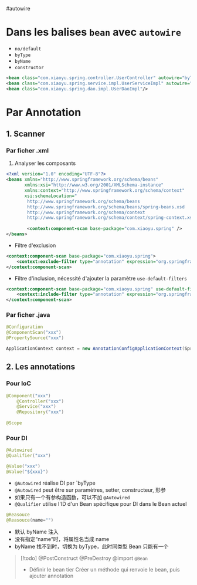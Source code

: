 #autowire

# Dans les balises `bean` avec `autowire`

- `no/default`
- `byType`
- `byName`
- `constructor`

```xml
<bean class="com.xiaoyu.spring.controller.UserController" autowire="byType"/>  
<bean class="com.xiaoyu.spring.service.impl.UserServiceImpl" autowire="byType"/>  
<bean class="com.xiaoyu.spring.dao.impl.UserDaoImpl"/>
```

# Par Annotation

## 1. Scanner

### Par ficher .xml

1. Analyser les composants

```xml
<?xml version="1.0" encoding="UTF-8"?>  
<beans xmlns="http://www.springframework.org/schema/beans"  
       xmlns:xsi="http://www.w3.org/2001/XMLSchema-instance"  
       xmlns:context="http://www.springframework.org/schema/context"  
       xsi:schemaLocation="  
		http://www.springframework.org/schema/beans        
		http://www.springframework.org/schema/beans/spring-beans.xsd        
		http://www.springframework.org/schema/context        
		http://www.springframework.org/schema/context/spring-context.xsd">  
  
        <context:component-scan base-package="com.xiaoyu.spring" />  
</beans>
```

- Filtre d'exclusion

``` xml
<context:component-scan base-package="com.xiaoyu.spring">
	<context:exclude-filter type="annotation" expression="org.springframework.stereotype.Controller"/>  
</context:component-scan>
```

- Filtre d'inclusion, nécessité d'ajouter la paramètre `use-default-filters`

``` xml
<context:component-scan base-package="com.xiaoyu.spring" use-default-filters="false">  
	<context:include-filter type="annotation" expression="org.springframework.stereotype.Controller"/>  
</context:component-scan>
```

### Par ficher .java

```Java
@Configuration  
@ComponentScan("xxx")
@PropertySource("xxx")
```

```java
ApplicationContext context = new AnnotationConfigApplicationContext(SpringConfig.java);
```

## 2. Les annotations

### Pour IoC

``` java
@Component("xxx")
	@Controller("xxx")
	@Service("xxx")
	@Repository("xxx")  
	
@Scope
```

### Pour DI

``` java
@Autowired
@Qualifier("xxx")

@Value("xxx")
@Value("${xxx}")
```

- `@Autowired` réalise DI par `byType
- `@Autowired` peut être sur paramètres, setter, constructeur, 形参
- 如果只有一个有参构造函数，可以不加 `@Autowired`
- `@Qualifier` utilise l'ID d'un Bean spécifique pour DI dans le Bean actuel

```java
@Reasouce
@Reasouce(name="")
```

- 默认 byName 注入
- 没有指定“name”时，将属性名当成 name
- byName 找不到时，切换为 byType，此时同类型 Bean 只能有一个

> [!todo] 
> @PostConstruct
@PreDestroy
@import 
>```@Bean```
>- Définir le bean tier
Créer un méthode qui renvoie le bean, puis ajouter annotation 


